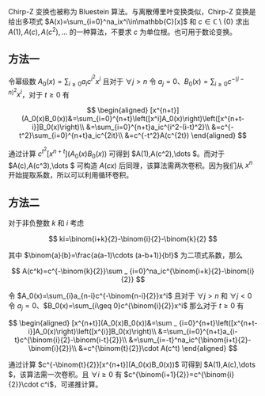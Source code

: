Chirp-Z 变换也被称为 Bluestein 算法。与离散傅里叶变换类似，Chirp-Z 变换是给出多项式 $A(x)=\sum_{i=0}^na_ix^i\in\mathbb{C}[x]$ 和 $c\in\mathbb{C}\setminus \{0\}$ 求出 $A(1),A(c),A(c^2),\dots$ 的一种算法，不要求 $c$ 为单位根。也可用于数论变换。

## 方法一

令幂级数 $A_0(x)=\sum_{i\geq 0}a_ic^{i^2}x^i$ 且对于 $\forall j\gt n$ 令 $a_j=0$、$B_0(x)=\sum _ {i\geq 0}c^{-(i-n)^2}x^i$，对于 $t\geq 0$ 有

$$
\begin{aligned}
[x^{n+t}](A_0(x)B_0(x))&=\sum_{i=0}^{n+t}\left([x^i]A_0(x)\right)\left([x^{n+t-i}]B_0(x)\right)\\
&=\sum_{i=0}^{n+t}a_ic^{i^2-(i-t)^2}\\
&=c^{-t^2}\sum_{i=0}^{n+t}a_ic^{2it}\\
&=c^{-t^2}A(c^{2t})
\end{aligned}
$$

通过计算 $c^{t^2}[x^{n+t}](A_0(x)B_0(x))$ 可得到 $A(1),A(c^2),\dots $。而对于 $A(c),A(c^3),\dots $ 可构造 $A(cx)$ 后同理，该算法需两次卷积。因为我们从 $x^n$ 开始提取系数，所以可以利用循环卷积。

## 方法二

对于非负整数 $k$ 和 $i$ 考虑

$$
ki=\binom{i+k}{2}-\binom{i}{2}-\binom{k}{2}
$$

其中 $\binom{a}{b}=\frac{a(a-1)\cdots (a-b+1)}{b!}$ 为二项式系数，那么

$$
A(c^k)=c^{-\binom{k}{2}}\sum _ {i=0}^na_ic^{\binom{i+k}{2}-\binom{i}{2}}
$$

令 $A_0(x)=\sum_{i}a_{n-i}c^{-\binom{n-i}{2}}x^i$ 且对于 $\forall j\gt n$ 和 $\forall j\lt 0$ 令 $a_j=0$、$B_0(x)=\sum_{i\geq 0}c^{\binom{i}{2}}x^i$ 那么对于 $t\geq 0$ 有

$$
\begin{aligned}
[x^{n+t}](A_0(x)B_0(x))&=\sum _ {i=0}^{n+t}\left([x^{n+t-i}]A_0(x)\right)\left([x^{i}]B_0(x)\right)\\
&=\sum_{i=0}^{n+t}a_{i-t}c^{\binom{i}{2}-\binom{i-t}{2}}\\
&=\sum_{i=-t}^na_ic^{\binom{i+t}{2}-\binom{i}{2}}\\
&=c^{\binom{t}{2}}\cdot A(c^t)
\end{aligned}
$$

通过计算 $c^{-\binom{t}{2}}[x^{n+t}](A_0(x)B_0(x))$ 可得到 $A(1),A(c),\dots $，该算法需一次卷积。且 $\forall i\geq 0$ 有 $c^{\binom{i+1}{2}}=c^{\binom{i}{2}}\cdot c^i$，可递推计算。
